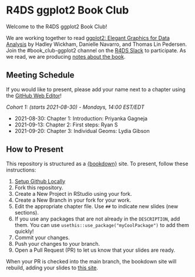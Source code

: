 # R4DS ggplot2 Book Club

Welcome to the R4DS ggplot2 Book Club!

We are working together to read [ggplot2: Elegant Graphics for Data Analysis](https://ggplot2-book.org/index.html) by Hadley Wickham, Danielle Navarro, and Thomas Lin Pedersen.
Join the #book_club-ggplot2 channel on the [R4DS Slack](https://r4ds.io/join) to participate.
As we read, we are producing [notes about the book](https://r4ds.github.io/bookclub-ggplot2/).

## Meeting Schedule

If you would like to present, please add your name next to a chapter using the [GitHub Web Editor](https://youtu.be/d41oc2OMAuI)!

*Cohort 1: (starts 2021-08-30) - Mondays, 14:00 EST/EDT*

- 2021-08-30: Chapter 1: Introduction: Priyanka Gagneja
- 2021-09-13: Chapter 2: First steps: Ryan S
- 2021-09-20: Chapter 3: Individual Geoms: Lydia Gibson

## How to Present

This repository is structured as a [{bookdown}](https://CRAN.R-project.org/package=bookdown) site.
To present, follow these instructions:

1. [Setup Github Locally](https://www.youtube.com/watch?v=hNUNPkoledI)
2. Fork this repository.
3. Create a New Project in RStudio using your fork.
4. Create a New Branch in your fork for your work.
5. Edit the appropriate chapter file. Use `##` to indicate new slides (new sections).
6. If you use any packages that are not already in the `DESCRIPTION`, add them. You can use `usethis::use_package("myCoolPackage")` to add them quickly!
7. Commit your changes.
8. Push your changes to your branch.
9. Open a Pull Request (PR) to let us know that your slides are ready.

When your PR is checked into the main branch, the bookdown site will rebuild, adding your slides to [this site](https://r4ds.github.io/bookclub-URL/).
